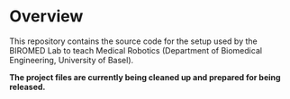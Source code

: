 # Overview
This repository contains the source code for the setup used by the BIROMED Lab to teach Medical Robotics (Department of Biomedical Engineering, University of Basel).

**The project files are currently being cleaned up and prepared for being released.**
